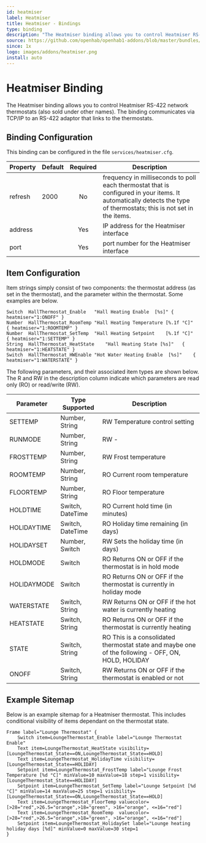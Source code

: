 ```yaml
---
id: heatmiser
label: Heatmiser
title: Heatmiser - Bindings
type: binding
description: "The Heatmiser binding allows you to control Heatmiser RS-422 network thermostats (also sold under other names). The binding communicates via TCP/IP to an RS-422 adaptor that links to the thermostats."
source: https://github.com/openhab/openhab1-addons/blob/master/bundles/binding/org.openhab.binding.heatmiser/README.md
since: 1x
logo: images/addons/heatmiser.png
install: auto
---
```


<!-- Attention authors: Do not edit directly. Please add your changes to the appropriate source repository -->


# Heatmiser Binding

<AddonLogo/>

The Heatmiser binding allows you to control Heatmiser RS-422 network thermostats (also sold under other names). The binding communicates via TCP/IP to an RS-422 adaptor that links to the thermostats. 

## Binding Configuration

This binding can be configured in the file `services/heatmiser.cfg`.

| Property | Default | Required | Description |
|----------|---------|:--------:|-------------|
| refresh  | 2000    |    No    | frequency in milliseconds to poll each thermostat that is configured in your items. It automatically detects the type of thermostats; this is not set in the items. |
| address  |         |    Yes   | IP address for the Heatmiser interface |
| port     |         |    Yes   | port number for the Heatmiser interface |

## Item Configuration

Item strings simply consist of two components: the thermostat address (as set in the thermostat), and the parameter within the thermostat. Some examples are below.

```
Switch	HallThermostat_Enable	"Hall Heating Enable  [%s]"	{ heatmiser="1:ONOFF" }
Number	HallThermostat_RoomTemp	"Hall Heating Temperature [%.1f °C]"	{ heatmiser="1:ROOMTEMP" }
Number	HallThermostat_SetTemp	"Hall Heating Setpoint    [%.1f °C]"	{ heatmiser="1:SETTEMP" }
String	HallThermostat_HeatState	"Hall Heating State [%s]"	{ heatmiser="1:HEATSTATE" }
Switch	HallThermostat_HWEnable	"Hot Water Heating Enable  [%s]"	{ heatmiser="1:WATERSTATE" }
```

The following parameters, and their associated item types are shown below. The R and RW in the description column indicate which parameters are read only (RO) or read/write (RW).

| Parameter     | Type Supported   | Description     |
| ------------- | ---------------- | --------------- |
| SETTEMP       | Number, String   | RW Temperature control setting |
| RUNMODE       | Number, String   | RW  - |
| FROSTTEMP     | Number, String   | RW Frost temperature |
| ROOMTEMP      | Number, String   | RO Current room temperature |
| FLOORTEMP     | Number, String   | RO Floor temperature |
| HOLDTIME      | Switch, DateTime | RO Current hold time (in minutes) |
| HOLIDAYTIME   | Switch, DateTime | RO Holiday time remaining (in days) |
| HOLIDAYSET    | Number, Switch   | RW Sets the holiday time (in days) |
| HOLDMODE      | Switch           | RO Returns ON or OFF if the thermostat is in hold mode |
| HOLIDAYMODE   | Switch           | RO Returns ON or OFF if the thermostat is currently in holiday mode |
| WATERSTATE    | Switch, String   | RW Returns ON or OFF if the hot water is currently heating | 
| HEATSTATE     | Switch, String   | RO Returns ON or OFF if the thermostat is currently heating |
| STATE         | Switch, String   | RO This is a consolidated thermostat state and maybe one of the following - OFF, ON, HOLD, HOLIDAY |
| ONOFF         | Switch, String   | RW Returns ON or OFF if the thermostat is enabled or not |


## Example Sitemap

Below is an example sitemap for a Heatmiser thermostat. This includes conditional visibility of items dependant on the thermostat state.

```
Frame label="Lounge Thermostat" {
    Switch item=LoungeThermostat_Enable label="Lounge Thermostat Enable" 			
    Text item=LoungeThermostat_HeatState visibility=[LoungeThermostat_State==ON,LoungeThermostat_State==HOLD]
    Text item=LoungeThermostat_HolidayTime visibility=[LoungeThermostat_State==HOLIDAY]
    Setpoint item=LoungeThermostat_FrostTemp label="Lounge Frost Temperature [%d °C]" minValue=10 maxValue=18 step=1 visibility=[LoungeThermostat_State==HOLIDAY]
    Setpoint item=LoungeThermostat_SetTemp label="Lounge Setpoint [%d °C]" minValue=14 maxValue=25 step=1 visibility=[LoungeThermostat_State==ON,LoungeThermostat_State==HOLD]
    Text item=LoungeThermostat_FloorTemp valuecolor=[>28="red",>26.5="orange",>18="green", >16="orange", <=16="red"] 
    Text item=LoungeThermostat_RoomTemp  valuecolor=[>28="red",>26.5="orange",>18="green", >16="orange", <=16="red"]
    Setpoint item=LoungeThermostat_HolidaySet label="Lounge heating holiday days [%d]" minValue=0 maxValue=30 step=1
}

```

<DocPreviousVersions/>
<EditPageLink/>
